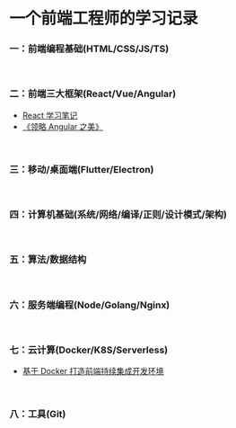 # 一个前端工程师的学习记录

### 一：前端编程基础(HTML/CSS/JS/TS)


<br>

### 二：前端三大框架(React/Vue/Angular)

* [React 学习笔记](https://github.com/olivewind/practice-react-hooks)
* [《领略 Angular 之美》](https://github.com/olivewind/angular-deep)

<br>

### 三：移动/桌面端(Flutter/Electron)

<br>

### 四：计算机基础(系统/网络/编译/正则/设计模式/架构)

<br>

### 五：算法/数据结构


<br>

### 六：服务端编程(Node/Golang/Nginx)

<br>

### 七：云计算(Docker/K8S/Serverless)

* [基于 Docker 打造前端持续集成开发环境](https://zhuanlan.zhihu.com/p/37961402)

<br>

### 八：工具(Git)



